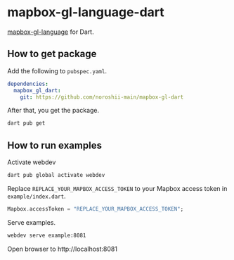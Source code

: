 # mapbox-gl-language-dart

[mapbox-gl-language](https://github.com/mapbox/mapbox-gl-language) for Dart.

## How to get package

Add the following to `pubspec.yaml`.

```yaml:pubspec.yaml
dependencies:
  mapbox_gl_dart:
    git: https://github.com/noroshii-main/mapbox-gl-dart
```

After that, you get the package.

```bash
dart pub get
```

## How to run examples

Activate webdev

```bash
dart pub global activate webdev
```

Replace `REPLACE_YOUR_MAPBOX_ACCESS_TOKEN` to your Mapbox access token in `example/index.dart`.

```dart:index.dart
Mapbox.accessToken = "REPLACE_YOUR_MAPBOX_ACCESS_TOKEN";
```

Serve examples.

```bash
webdev serve example:8081
```

Open browser to http://localhost:8081
